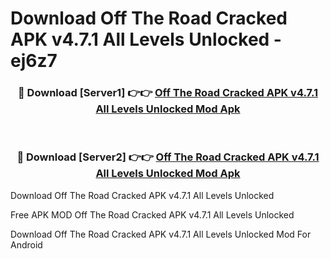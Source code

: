 # Download Off The Road Cracked APK v4.7.1 All Levels Unlocked - ej6z7



<div align="center">
<h3>🔴 Download [Server1] 👉👉 <a href="https://momento.my/?title=Off_The_Road_Cracked_APK_v4.7.1_All_Levels_Unlocked">Off The Road Cracked APK v4.7.1 All Levels Unlocked Mod Apk</a></h3><br>

<h3>🔴 Download [Server2] 👉👉 <a href="https://momento.my/?title=Off_The_Road_Cracked_APK_v4.7.1_All_Levels_Unlocked">Off The Road Cracked APK v4.7.1 All Levels Unlocked Mod Apk</a></h3>
</div>



Download Off The Road Cracked APK v4.7.1 All Levels Unlocked 

Free APK MOD Off The Road Cracked APK v4.7.1 All Levels Unlocked 

Download Off The Road Cracked APK v4.7.1 All Levels Unlocked Mod For Android

